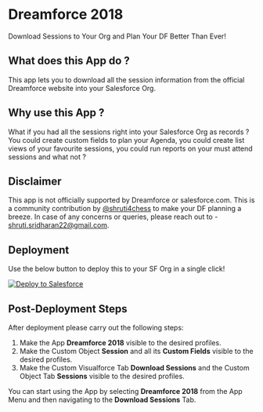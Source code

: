 # Dreamforce 2018
Download Sessions to Your Org and Plan Your DF Better Than Ever!

## What does this App do ?
This app lets you to download all the session information from the official Dreamforce website into your Salesforce Org.

## Why use this App ?
What if you had all the sessions right into your Salesforce Org as records ? You could create custom fields to plan your Agenda, you could create list views of your favourite sessions, you could run reports on your must attend sessions and what not ?

## Disclaimer
This app is not officially supported by Dreamforce or salesforce.com. This is a community contribution by <a href="https://twitter.com/shruti4chess" target="_blank">@shruti4chess</a> to make your DF planning a breeze. In case of any concerns or queries, please reach out to - shruti.sridharan22@gmail.com.

## Deployment
Use the below button to deploy this to your SF Org in a single click!

<a href="https://githubsfdeploy.herokuapp.com?owner=shrutis22&repo=Dreamforce-2018">
  <img alt="Deploy to Salesforce"
       src="https://raw.githubusercontent.com/afawcett/githubsfdeploy/master/deploy.png">
</a>

## Post-Deployment Steps
After deployment please carry out the following steps:
1. Make the App **Dreamforce 2018** visible to the desired profiles.
2. Make the Custom Object **Session** and all its **Custom Fields** visible to the desired profiles.
3. Make the Custom Visualforce Tab **Download Sessions** and the Custom Object Tab **Sessions** visible to the desired profiles.

You can start using the App by selecting **Dreamforce 2018** from the App Menu and then navigating to the **Download Sessions** Tab.
